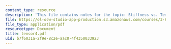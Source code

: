 ```yaml
---
content_type: resource
description: 'This file contains notes for the topic: Stiffness vs. Temperature.'
file: https://ol-ocw-studio-app-production.s3.amazonaws.com/courses/3-60-symmetry-structure-and-tensor-properties-of-materials-fall-2005/b7f6031a2f9e8c2eaac04f4350033923_tensor4.pdf
file_type: application/pdf
resourcetype: Document
title: tensor4.pdf
uid: b7f6031a-2f9e-8c2e-aac0-4f4350033923
---
```

